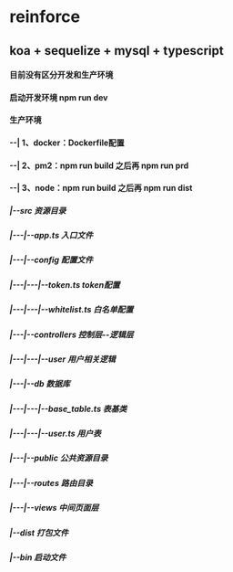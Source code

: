 # reinforce
## koa + sequelize + mysql + typescript
#### 目前没有区分开发和生产环境
#### 
#### 启动开发环境 npm run dev
#### 
#### 生产环境
#### --| 1、docker：Dockerfile配置
#### --| 2、pm2：npm run build 之后再 npm run prd
#### --| 3、node：npm run build 之后再 npm run dist
#### 
##### |--src                              资源目录
##### |---|--app.ts                       入口文件
##### |---|--config                       配置文件
##### |---|---|--token.ts                 token配置
##### |---|---|--whitelist.ts             白名单配置
##### |---|--controllers                  控制层--逻辑层
##### |---|---|--user                     用户相关逻辑
##### |---|--db                           数据库
##### |---|---|--base_table.ts            表基类
##### |---|---|--user.ts                  用户表
##### |---|--public                       公共资源目录
##### |---|--routes                       路由目录
##### |---|--views                        中间页面层
##### |--dist                             打包文件
##### |--bin                              启动文件
